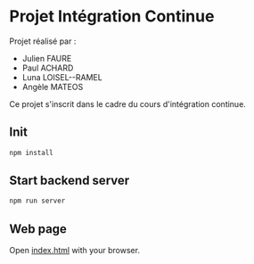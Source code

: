# Projet Intégration Continue
Projet réalisé par :
* Julien FAURE
* Paul ACHARD
* Luna LOISEL--RAMEL
* Angèle MATEOS 

Ce projet s'inscrit dans le cadre du cours d'intégration continue.


## Init

```bash
npm install
```
## Start backend server

```bash
npm run server
```

## Web page

Open [index.html](src/index.html) with your browser.